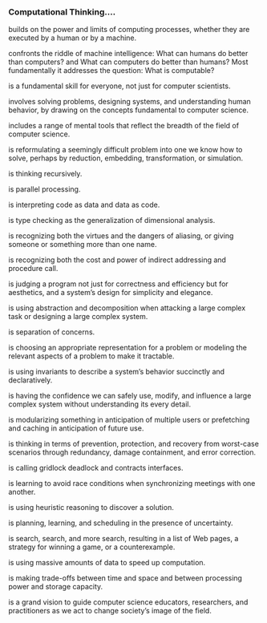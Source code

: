 ### Computational Thinking....

builds on the power and limits of computing processes, whether they are executed by a human or by a machine.

confronts the riddle of machine intelligence: What can humans do better than computers? and What can computers do better than humans? Most fundamentally it addresses the question: What is computable?

is a fundamental skill for everyone, not just for computer scientists.

involves solving problems, designing systems, and understanding human behavior, by drawing on the concepts fundamental to computer science.

includes a range of mental tools that reflect the breadth of the field of computer science.

is reformulating a seemingly difficult problem into one we know how to solve, perhaps by reduction, embedding, transformation, or simulation.

is thinking recursively.

is parallel processing.

is interpreting code as data and data as code.

is type checking as the generalization of dimensional analysis.

is recognizing both the virtues and the dangers of aliasing, or giving someone or something more than one name.

is recognizing both the cost and power of indirect addressing and procedure call.

is judging a program not just for correctness and efficiency but for aesthetics, and a system’s design for simplicity and elegance.

is using abstraction and decomposition when attacking a large complex task or designing a large complex system.

is separation of concerns.

is choosing an appropriate representation for a problem or modeling the relevant aspects of a problem to make it tractable.

is using invariants to describe a system’s behavior succinctly and declaratively.

is having the confidence we can safely use, modify, and influence a large complex system without understanding its every detail.

is modularizing something in anticipation of multiple users or prefetching and caching in anticipation of future use.

is thinking in terms of prevention, protection, and recovery from worst-case scenarios through redundancy, damage containment, and error correction.

is calling gridlock deadlock and contracts interfaces.

is learning to avoid race conditions when synchronizing meetings with one another.

is using heuristic reasoning to discover a solution.

is planning, learning, and scheduling in the presence of uncertainty.

is search, search, and more search, resulting in a list of Web pages, a strategy for winning a game, or a counterexample.

is using massive amounts of data to speed up computation.

is making trade-offs between time and space and between processing power and storage capacity.

is a grand vision to guide computer science educators, researchers, and practitioners as we act to change society’s image of the field.
